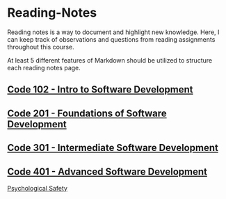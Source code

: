 # Reading-Notes

Reading notes is a way to document and highlight new knowledge. Here, I can keep track of observations and questions from reading assignments throughout this course.

At least 5 different features of Markdown should be utilized to structure each reading notes page.

## [Code 102 - Intro to Software Development](./102%20-%20Intro%20to%20Software%20Development/)

## [Code 201 - Foundations of Software Development](./201%20-%20Foundations%20of%20Software%20Development/)

## [Code 301 - Intermediate Software Development](./301%20-%20Intermediate%20Software%20Development/)

## [Code 401 - Advanced Software Development](./401%20-%20Advanced%20Software%20Development/)

[Psychological Safety](./201%20-%20Foundations%20of%20Software%20Development/Class14/PsychologicalSafety.md)